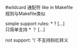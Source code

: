﻿#wildcard   通配符
like in Makefile    
规则与Makefile类似

simple support rules: \* ? [...]     
只简单支持 \* ？ [...]

not support: '\\'
不支持斜杠转义
